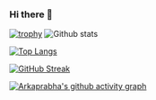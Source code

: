 ### Hi there 👋
[![trophy](https://github-profile-trophy.vercel.app/?username=ArkaprabhaChakraborty)](https://github.com/ryo-ma/github-profile-trophy)
![Github stats](https://github-readme-stats.vercel.app/api?username=ArkaprabhaChakraborty&count_private=true&theme=tokyonight)
  
  
[![Top Langs](https://github-readme-stats.vercel.app/api/top-langs/?username=ArkaprabhaChakraborty&layout=compact&theme=tokyonight)](https://github.com/anuraghazra/github-readme-stats)


[![GitHub Streak](https://github-readme-streak-stats.herokuapp.com/?user=ArkaprabhaChakraborty&theme=tokyonight)](https://github.com/DenverCoder1/github-readme-streak-stats)

[![Arkaprabha's github activity graph](https://activity-graph.herokuapp.com/graph?username=ArkaprabhaChakraborty&theme=rogue)](https://github.com/ashutosh00710/github-readme-activity-graph)

<!--
**ArkaprabhaChakraborty/ArkaprabhaChakraborty** is a ✨ _special_ ✨ repository because its `README.md` (this file) appears on your GitHub profile.

Here are some ideas to get you started:

- 🔭 I’m currently working on ...
- 🌱 I’m currently learning ...
- 👯 I’m looking to collaborate on ...
- 🤔 I’m looking for help with ...
- 💬 Ask me about ...
- 📫 How to reach me: ...
- 😄 Pronouns: ...
- ⚡ Fun fact: ...
-->
